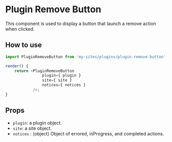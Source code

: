 # Plugin Remove Button

This component is used to display a button that launch a remove action when clicked.

## How to use

```js
import PluginRemoveButton from 'my-sites/plugins/plugin-remove-button';

render() {
	return <PluginRemoveButton
				plugin={ plugin }
				site={ site }
				notices={ notices }
			/>;
}
```

## Props

- `plugin`: a plugin object.
- `site`: a site object.
- `notices` : (object) Object of errored, inProgress, and completed actions.
